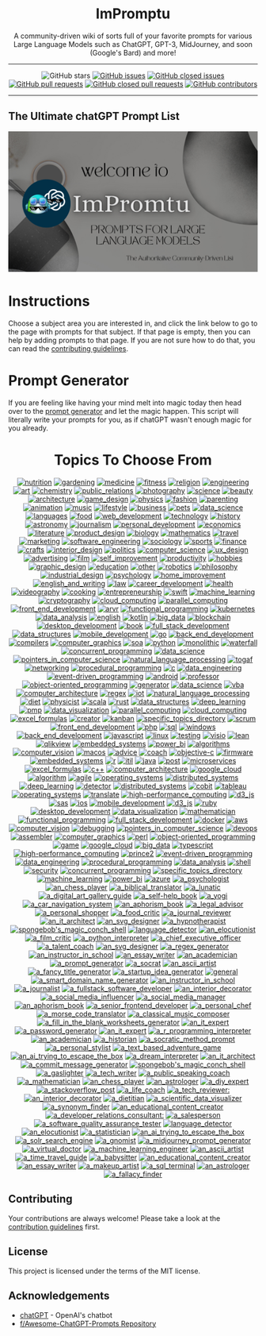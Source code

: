 <div align = 'center'>
<h1>
ImPromptu
</h1>
A community-driven wiki of sorts full of your favorite prompts for various Large Language Models such as ChatGPT, GPT-3, MidJourney, and soon (Google's Bard) and more!

---

![GitHub stars](https://img.shields.io/github/stars/grahamwaters/chatGPTea-Ultimate-Prompt-List)
[![GitHub issues](https://img.shields.io/github/issues/grahamwaters/chatGPTea-Ultimate-Prompt-List)](https://github.com/grahamwaters/chatGPTea-Ultimate-Prompt-List/issues)
[![GitHub closed issues](https://img.shields.io/github/issues-closed/grahamwaters/chatGPTea-Ultimate-Prompt-List)](https://github.com/grahamwaters/chatGPTea-Ultimate-Prompt-List/issues?q=is%3Aissue+is%3Aclosed)
[![GitHub pull requests](https://img.shields.io/github/issues-pr/grahamwaters/chatGPTea-Ultimate-Prompt-List)](https://github.com/grahamwaters/chatGPTea-Ultimate-Prompt-List/pulls)
[![GitHub closed pull requests](https://img.shields.io/github/issues-pr-closed/grahamwaters/chatGPTea-Ultimate-Prompt-List)](https://github.com/grahamwaters/chatGPTea-Ultimate-Prompt-List/pulls?q=is%3Apr+is%3Aclosed)
[![GitHub contributors](https://img.shields.io/github/contributors/grahamwaters/chatGPTea-Ultimate-Prompt-List)](https://github.com/grahamwaters/chatGPTea-Ultimate-Prompt-List/graphs/contributors)

---

</div>



## The Ultimate chatGPT Prompt List

![main_image](./images/main.png)


# Instructions

Choose a subject area you are interested in, and click the link below to go to the page with prompts for that subject. If that page is empty, then you can help by adding prompts to that page. If you are not sure how to do that, you can read the [contributing guidelines](./CONTRIBUTING.md).

# Prompt Generator
If you are feeling like having your mind melt into magic today then head over to the [prompt generator](./prompt_generator.py) and let the magic happen. This script will literally write your prompts for you, as if chatGPT wasn't enough magic for you already.

<div align='center'>

<h1>Topics To Choose From</h1>
<!-- brightgreengreenyellowgreenyelloworangeredbluelightgrey
successimportantcriticalinformationalinactive
bluevioletff69b49cf -->

[![nutrition](https://img.shields.io/badge/nutrition-important)](./industries/nutrition.md)
 [![gardening](https://img.shields.io/badge/gardening-brightgreen)](./industries/gardening.md)
 [![medicine](https://img.shields.io/badge/medicine-darkgreen)](./industries/medicine.md)
 [![fitness](https://img.shields.io/badge/fitness-brightgreen)](./industries/fitness.md)
 [![religion](https://img.shields.io/badge/religion-9cf)](./industries/religion.md)
 [![engineering](https://img.shields.io/badge/engineering-blueviolet)](./industries/engineering.md)
 [![art](https://img.shields.io/badge/art-lightblue)](./industries/art.md)
 [![chemistry](https://img.shields.io/badge/chemistry-inactive)](./industries/chemistry.md)
 [![public_relations](https://img.shields.io/badge/public_relations-success)](./industries/public_relations.md)
 [![photography](https://img.shields.io/badge/photography-green)](./industries/photography.md)
 [![science](https://img.shields.io/badge/science-darkgreen)](./industries/science.md)
 [![beauty](https://img.shields.io/badge/beauty-darkgreen)](./industries/beauty.md)
 [![architecture](https://img.shields.io/badge/architecture-important)](./industries/architecture.md)
 [![game_design](https://img.shields.io/badge/game_design-9cf)](./industries/game_design.md)
 [![physics](https://img.shields.io/badge/physics-red)](./industries/physics.md)
 [![fashion](https://img.shields.io/badge/fashion-blue)](./industries/fashion.md)
 [![parenting](https://img.shields.io/badge/parenting-ff69b4)](./industries/parenting.md)
 [![animation](https://img.shields.io/badge/animation-lightgrey)](./industries/animation.md)
 [![music](https://img.shields.io/badge/music-brightgreen)](./industries/music.md)
 [![lifestyle](https://img.shields.io/badge/lifestyle-lightgrey)](./industries/lifestyle.md)
 [![business](https://img.shields.io/badge/business-lightgrey)](./industries/business.md)
 [![pets](https://img.shields.io/badge/pets-lightblue)](./industries/pets.md)
 [![data_science](https://img.shields.io/badge/data_science-important)](./industries/data_science.md)
 [![languages](https://img.shields.io/badge/languages-red)](./industries/languages.md)
 [![food](https://img.shields.io/badge/food-brightgreen)](./industries/food.md)
 [![web_development](https://img.shields.io/badge/web_development-darkgreen)](./industries/web_development.md)
 [![technology](https://img.shields.io/badge/technology-darkred)](./industries/technology.md)
 [![history](https://img.shields.io/badge/history-success)](./industries/history.md)
 [![astronomy](https://img.shields.io/badge/astronomy-success)](./industries/astronomy.md)
 [![journalism](https://img.shields.io/badge/journalism-purple)](./industries/journalism.md)
 [![personal_development](https://img.shields.io/badge/personal_development-yellowgreen)](./industries/personal_development.md)
 [![economics](https://img.shields.io/badge/economics-inactive)](./industries/economics.md)
 [![literature](https://img.shields.io/badge/literature-ff69b4)](./industries/literature.md)
 [![product_design](https://img.shields.io/badge/product_design-darkgreen)](./industries/product_design.md)
 [![biology](https://img.shields.io/badge/biology-success)](./industries/biology.md)
 [![mathematics](https://img.shields.io/badge/mathematics-lightblue)](./industries/mathematics.md)
 [![travel](https://img.shields.io/badge/travel-green)](./industries/travel.md)
 [![marketing](https://img.shields.io/badge/marketing-yellowgreen)](./industries/marketing.md)
 [![software_engineering](https://img.shields.io/badge/software_engineering-informational)](./industries/software_engineering.md)
 [![sociology](https://img.shields.io/badge/sociology-yellow)](./industries/sociology.md)
 [![sports](https://img.shields.io/badge/sports-red)](./industries/sports.md)
 [![finance](https://img.shields.io/badge/finance-green)](./industries/finance.md)
 [![crafts](https://img.shields.io/badge/crafts-green)](./industries/crafts.md)
 [![interior_design](https://img.shields.io/badge/interior_design-critical)](./industries/interior_design.md)
 [![politics](https://img.shields.io/badge/politics-yellowgreen)](./industries/politics.md)
 [![computer_science](https://img.shields.io/badge/computer_science-lightblue)](./industries/computer_science.md)
 [![ux_design](https://img.shields.io/badge/ux_design-ff69b4)](./industries/ux_design.md)
 [![advertising](https://img.shields.io/badge/advertising-orange)](./industries/advertising.md)
 [![film](https://img.shields.io/badge/film-inactive)](./industries/film.md)
 [![self_improvement](https://img.shields.io/badge/self_improvement-orange)](./industries/self_improvement.md)
 [![productivity](https://img.shields.io/badge/productivity-brightgreen)](./industries/productivity.md)
 [![hobbies](https://img.shields.io/badge/hobbies-critical)](./industries/hobbies.md)
 [![graphic_design](https://img.shields.io/badge/graphic_design-9cf)](./industries/graphic_design.md)
 [![education](https://img.shields.io/badge/education-success)](./industries/education.md)
 [![other](https://img.shields.io/badge/other-darkgreen)](./industries/other.md)
 [![robotics](https://img.shields.io/badge/robotics-critical)](./industries/robotics.md)
 [![philosophy](https://img.shields.io/badge/philosophy-green)](./industries/philosophy.md)
 [![industrial_design](https://img.shields.io/badge/industrial_design-informational)](./industries/industrial_design.md)
 [![psychology](https://img.shields.io/badge/psychology-critical)](./industries/psychology.md)
 [![home_improvement](https://img.shields.io/badge/home_improvement-inactive)](./industries/home_improvement.md)
 [![english_and_writing](https://img.shields.io/badge/english_and_writing-brightgreen)](./industries/english_and_writing.md)
 [![law](https://img.shields.io/badge/law-red)](./industries/law.md)
 [![career_development](https://img.shields.io/badge/career_development-brightgreen)](./industries/career_development.md)
 [![health](https://img.shields.io/badge/health-lightblue)](./industries/health.md)
 [![videography](https://img.shields.io/badge/videography-green)](./industries/videography.md)
 [![cooking](https://img.shields.io/badge/cooking-9cf)](./industries/cooking.md)
 [![entrepreneurship](https://img.shields.io/badge/entrepreneurship-lightblue)](./industries/entrepreneurship.md)
 [![swift](https://img.shields.io/badge/swift-yellow)](./specific_topics/swift.md)
 [![machine_learning](https://img.shields.io/badge/machine_learning-lightgrey)](./specific_topics/machine_learning.md)
 [![cryptography](https://img.shields.io/badge/cryptography-inactive)](./specific_topics/cryptography.md)
 [![cloud_computing](https://img.shields.io/badge/cloud_computing-red)](./specific_topics/cloud_computing.md)
 [![parallel_computing](https://img.shields.io/badge/parallel_computing-yellow)](./specific_topics/parallel_computing.md)
 [![front_end_development](https://img.shields.io/badge/front_end_development-lightgrey)](./specific_topics/front_end_development.md)
 [![arvr](https://img.shields.io/badge/arvr-darkgreen)](./specific_topics/arvr.md)
 [![functional_programming](https://img.shields.io/badge/functional_programming-inactive)](./specific_topics/functional_programming.md)
 [![kubernetes](https://img.shields.io/badge/kubernetes-brightgreen)](./specific_topics/kubernetes.md)
 [![data_analysis](https://img.shields.io/badge/data_analysis-yellowgreen)](./specific_topics/data_analysis.md)
 [![english](https://img.shields.io/badge/english-orange)](./specific_topics/english.md)
 [![kotlin](https://img.shields.io/badge/kotlin-critical)](./specific_topics/kotlin.md)
 [![big_data](https://img.shields.io/badge/big_data-inactive)](./specific_topics/big_data.md)
 [![blockchain](https://img.shields.io/badge/blockchain-inactive)](./specific_topics/blockchain.md)
 [![desktop_development](https://img.shields.io/badge/desktop_development-informational)](./specific_topics/desktop_development.md)
 [![book](https://img.shields.io/badge/book-darkred)](./specific_topics/book.md)
 [![full_stack_development](https://img.shields.io/badge/full_stack_development-green)](./specific_topics/full_stack_development.md)
 [![data_structures](https://img.shields.io/badge/data_structures-blue)](./specific_topics/data_structures.md)
 [![mobile_development](https://img.shields.io/badge/mobile_development-lightblue)](./specific_topics/mobile_development.md)
 [![go](https://img.shields.io/badge/go-green)](./specific_topics/go.md)
 [![back_end_development](https://img.shields.io/badge/back_end_development-yellow)](./specific_topics/back_end_development.md)
 [![compilers](https://img.shields.io/badge/compilers-ff69b4)](./specific_topics/compilers.md)
 [![computer_graphics](https://img.shields.io/badge/computer_graphics-inactive)](./specific_topics/computer_graphics.md)
 [![soa](https://img.shields.io/badge/soa-informational)](./specific_topics/soa.md)
 [![python](https://img.shields.io/badge/python-orange)](./specific_topics/python.md)
 [![monolithic](https://img.shields.io/badge/monolithic-green)](./specific_topics/monolithic.md)
 [![waterfall](https://img.shields.io/badge/waterfall-success)](./specific_topics/waterfall.md)
 [![concurrent_programming](https://img.shields.io/badge/concurrent_programming-yellow)](./specific_topics/concurrent_programming.md)
 [![data_science](https://img.shields.io/badge/data_science-purple)](./specific_topics/data_science.md)
 [![pointers_in_computer_science](https://img.shields.io/badge/pointers_in_computer_science-success)](./specific_topics/pointers_in_computer_science.md)
 [![natural_language_processing](https://img.shields.io/badge/natural_language_processing-purple)](./specific_topics/natural_language_processing.md)
 [![togaf](https://img.shields.io/badge/togaf-lightblue)](./specific_topics/togaf.md)
 [![networking](https://img.shields.io/badge/networking-lightgrey)](./specific_topics/networking.md)
 [![procedural_programming](https://img.shields.io/badge/procedural_programming-yellow)](./specific_topics/procedural_programming.md)
 [![c](https://img.shields.io/badge/c-yellowgreen)](./specific_topics/c.md)
 [![data_engineering](https://img.shields.io/badge/data_engineering-important)](./specific_topics/data_engineering.md)
 [![event-driven_programming](https://img.shields.io/badge/event-driven_programming-red)](./specific_topics/event-driven_programming.md)
 [![android](https://img.shields.io/badge/android-9cf)](./specific_topics/android.md)
 [![professor](https://img.shields.io/badge/professor-darkgreen)](./specific_topics/professor.md)
 [![object-oriented_programming](https://img.shields.io/badge/object-oriented_programming-green)](./specific_topics/object-oriented_programming.md)
 [![generator](https://img.shields.io/badge/generator-blueviolet)](./specific_topics/generator.md)
 [![data_science](https://img.shields.io/badge/data_science-yellow)](./specific_topics/data_science.md)
 [![vba](https://img.shields.io/badge/vba-critical)](./specific_topics/vba.md)
 [![computer_architecture](https://img.shields.io/badge/computer_architecture-lightgrey)](./specific_topics/computer_architecture.md)
 [![regex](https://img.shields.io/badge/regex-red)](./specific_topics/regex.md)
 [![iot](https://img.shields.io/badge/iot-brightgreen)](./specific_topics/iot.md)
 [![natural_language_processing](https://img.shields.io/badge/natural_language_processing-darkred)](./specific_topics/natural_language_processing.md)
 [![diet](https://img.shields.io/badge/diet-brightgreen)](./specific_topics/diet.md)
 [![physicist](https://img.shields.io/badge/physicist-darkgreen)](./specific_topics/physicist.md)
 [![scala](https://img.shields.io/badge/scala-yellowgreen)](./specific_topics/scala.md)
 [![rust](https://img.shields.io/badge/rust-lightgrey)](./specific_topics/rust.md)
 [![data_structures](https://img.shields.io/badge/data_structures-inactive)](./specific_topics/data_structures.md)
 [![deep_learning](https://img.shields.io/badge/deep_learning-critical)](./specific_topics/deep_learning.md)
 [![pmp](https://img.shields.io/badge/pmp-inactive)](./specific_topics/pmp.md)
 [![data_visualization](https://img.shields.io/badge/data_visualization-success)](./specific_topics/data_visualization.md)
 [![parallel_computing](https://img.shields.io/badge/parallel_computing-yellow)](./specific_topics/parallel_computing.md)
 [![cloud_computing](https://img.shields.io/badge/cloud_computing-critical)](./specific_topics/cloud_computing.md)
 [![excel_formulas](https://img.shields.io/badge/excel_formulas-lightgrey)](./specific_topics/excel_formulas.md)
 [![creator](https://img.shields.io/badge/creator-ff69b4)](./specific_topics/creator.md)
 [![kanban](https://img.shields.io/badge/kanban-brightgreen)](./specific_topics/kanban.md)
 [![specific_topics_directory](https://img.shields.io/badge/specific_topics_directory-yellowgreen)](./specific_topics/specific_topics_directory.md)
 [![scrum](https://img.shields.io/badge/scrum-lightblue)](./specific_topics/scrum.md)
 [![front_end_development](https://img.shields.io/badge/front_end_development-orange)](./specific_topics/front_end_development.md)
 [![php](https://img.shields.io/badge/php-ff69b4)](./specific_topics/php.md)
 [![sql](https://img.shields.io/badge/sql-blue)](./specific_topics/sql.md)
 [![windows](https://img.shields.io/badge/windows-yellow)](./specific_topics/windows.md)
 [![back_end_development](https://img.shields.io/badge/back_end_development-green)](./specific_topics/back_end_development.md)
 [![javascript](https://img.shields.io/badge/javascript-yellowgreen)](./specific_topics/javascript.md)
 [![linux](https://img.shields.io/badge/linux-blueviolet)](./specific_topics/linux.md)
 [![testing](https://img.shields.io/badge/testing-orange)](./specific_topics/testing.md)
 [![visio](https://img.shields.io/badge/visio-purple)](./specific_topics/visio.md)
 [![lean](https://img.shields.io/badge/lean-yellow)](./specific_topics/lean.md)
 [![qlikview](https://img.shields.io/badge/qlikview-orange)](./specific_topics/qlikview.md)
 [![embedded_systems](https://img.shields.io/badge/embedded_systems-9cf)](./specific_topics/embedded_systems.md)
 [![power_bi](https://img.shields.io/badge/power_bi-inactive)](./specific_topics/power_bi.md)
 [![algorithms](https://img.shields.io/badge/algorithms-blue)](./specific_topics/algorithms.md)
 [![computer_vision](https://img.shields.io/badge/computer_vision-critical)](./specific_topics/computer_vision.md)
 [![macos](https://img.shields.io/badge/macos-brightgreen)](./specific_topics/macos.md)
 [![advice](https://img.shields.io/badge/advice-9cf)](./specific_topics/advice.md)
 [![coach](https://img.shields.io/badge/coach-important)](./specific_topics/coach.md)
 [![objective-c](https://img.shields.io/badge/objective-c-brightgreen)](./specific_topics/objective-c.md)
 [![firmware](https://img.shields.io/badge/firmware-9cf)](./specific_topics/firmware.md)
 [![embedded_systems](https://img.shields.io/badge/embedded_systems-brightgreen)](./specific_topics/embedded_systems.md)
 [![r](https://img.shields.io/badge/r-informational)](./specific_topics/r.md)
 [![itil](https://img.shields.io/badge/itil-ff69b4)](./specific_topics/itil.md)
 [![java](https://img.shields.io/badge/java-informational)](./specific_topics/java.md)
 [![post](https://img.shields.io/badge/post-lightgrey)](./specific_topics/post.md)
 [![microservices](https://img.shields.io/badge/microservices-blueviolet)](./specific_topics/microservices.md)
 [![excel_formulas](https://img.shields.io/badge/excel_formulas-ff69b4)](./specific_topics/excel_formulas.md)
 [![c++](https://img.shields.io/badge/c++-brightgreen)](./specific_topics/c++.md)
 [![computer_architecture](https://img.shields.io/badge/computer_architecture-informational)](./specific_topics/computer_architecture.md)
 [![google_cloud](https://img.shields.io/badge/google_cloud-blue)](./specific_topics/google_cloud.md)
 [![algorithm](https://img.shields.io/badge/algorithm-lightgrey)](./specific_topics/algorithm.md)
 [![agile](https://img.shields.io/badge/agile-lightblue)](./specific_topics/agile.md)
 [![operating_systems](https://img.shields.io/badge/operating_systems-important)](./specific_topics/operating_systems.md)
 [![distributed_systems](https://img.shields.io/badge/distributed_systems-darkred)](./specific_topics/distributed_systems.md)
 [![deep_learning](https://img.shields.io/badge/deep_learning-yellow)](./specific_topics/deep_learning.md)
 [![detector](https://img.shields.io/badge/detector-red)](./specific_topics/detector.md)
 [![distributed_systems](https://img.shields.io/badge/distributed_systems-important)](./specific_topics/distributed_systems.md)
 [![cobit](https://img.shields.io/badge/cobit-green)](./specific_topics/cobit.md)
 [![tableau](https://img.shields.io/badge/tableau-brightgreen)](./specific_topics/tableau.md)
 [![operating_systems](https://img.shields.io/badge/operating_systems-orange)](./specific_topics/operating_systems.md)
 [![translate](https://img.shields.io/badge/translate-ff69b4)](./specific_topics/translate.md)
 [![high-performance_computing](https://img.shields.io/badge/high-performance_computing-informational)](./specific_topics/high-performance_computing.md)
 [![d3_js](https://img.shields.io/badge/d3_js-orange)](./specific_topics/d3_js.md)
 [![sas](https://img.shields.io/badge/sas-informational)](./specific_topics/sas.md)
 [![ios](https://img.shields.io/badge/ios-green)](./specific_topics/ios.md)
 [![mobile_development](https://img.shields.io/badge/mobile_development-blueviolet)](./specific_topics/mobile_development.md)
 [![d3_js](https://img.shields.io/badge/d3_js-success)](./specific_topics/d3_js.md)
 [![ruby](https://img.shields.io/badge/ruby-green)](./specific_topics/ruby.md)
 [![desktop_development](https://img.shields.io/badge/desktop_development-yellowgreen)](./specific_topics/desktop_development.md)
 [![data_visualization](https://img.shields.io/badge/data_visualization-important)](./specific_topics/data_visualization.md)
 [![mathematician](https://img.shields.io/badge/mathematician-darkgreen)](./specific_topics/mathematician.md)
 [![functional_programming](https://img.shields.io/badge/functional_programming-darkred)](./specific_topics/functional_programming.md)
 [![full_stack_development](https://img.shields.io/badge/full_stack_development-critical)](./specific_topics/full_stack_development.md)
 [![docker](https://img.shields.io/badge/docker-important)](./specific_topics/docker.md)
 [![aws](https://img.shields.io/badge/aws-orange)](./specific_topics/aws.md)
 [![computer_vision](https://img.shields.io/badge/computer_vision-blueviolet)](./specific_topics/computer_vision.md)
 [![debugging](https://img.shields.io/badge/debugging-red)](./specific_topics/debugging.md)
 [![pointers_in_computer_science](https://img.shields.io/badge/pointers_in_computer_science-important)](./specific_topics/pointers_in_computer_science.md)
 [![devops](https://img.shields.io/badge/devops-orange)](./specific_topics/devops.md)
 [![assembler](https://img.shields.io/badge/assembler-blueviolet)](./specific_topics/assembler.md)
 [![computer_graphics](https://img.shields.io/badge/computer_graphics-yellow)](./specific_topics/computer_graphics.md)
 [![perl](https://img.shields.io/badge/perl-inactive)](./specific_topics/perl.md)
 [![object-oriented_programming](https://img.shields.io/badge/object-oriented_programming-red)](./specific_topics/object-oriented_programming.md)
 [![game](https://img.shields.io/badge/game-inactive)](./specific_topics/game.md)
 [![google_cloud](https://img.shields.io/badge/google_cloud-blueviolet)](./specific_topics/google_cloud.md)
 [![big_data](https://img.shields.io/badge/big_data-darkgreen)](./specific_topics/big_data.md)
 [![typescript](https://img.shields.io/badge/typescript-lightblue)](./specific_topics/typescript.md)
 [![high-performance_computing](https://img.shields.io/badge/high-performance_computing-darkred)](./specific_topics/high-performance_computing.md)
 [![prince2](https://img.shields.io/badge/prince2-red)](./specific_topics/prince2.md)
 [![event-driven_programming](https://img.shields.io/badge/event-driven_programming-ff69b4)](./specific_topics/event-driven_programming.md)
 [![data_engineering](https://img.shields.io/badge/data_engineering-ff69b4)](./specific_topics/data_engineering.md)
 [![procedural_programming](https://img.shields.io/badge/procedural_programming-success)](./specific_topics/procedural_programming.md)
 [![data_analysis](https://img.shields.io/badge/data_analysis-inactive)](./specific_topics/data_analysis.md)
 [![shell](https://img.shields.io/badge/shell-blue)](./specific_topics/shell.md)
 [![security](https://img.shields.io/badge/security-inactive)](./specific_topics/security.md)
 [![concurrent_programming](https://img.shields.io/badge/concurrent_programming-darkred)](./specific_topics/concurrent_programming.md)
 [![specific_topics_directory](https://img.shields.io/badge/specific_topics_directory-darkred)](./specific_topics/specific_topics_directory.md)
 [![machine_learning](https://img.shields.io/badge/machine_learning-red)](./specific_topics/machine_learning.md)
 [![power_bi](https://img.shields.io/badge/power_bi-blueviolet)](./specific_topics/power_bi.md)
 [![azure](https://img.shields.io/badge/azure-green)](./specific_topics/azure.md)
 [![a_psychologist](https://img.shields.io/badge/a_psychologist-yellow)](./actors/a_psychologist.md)
 [![an_chess_player](https://img.shields.io/badge/an_chess_player-ff69b4)](./actors/an_chess_player.md)
 [![a_biblical_translator](https://img.shields.io/badge/a_biblical_translator-ff69b4)](./actors/a_biblical_translator.md)
 [![a_lunatic](https://img.shields.io/badge/a_lunatic-9cf)](./actors/a_lunatic.md)
 [![a_digital_art_gallery_guide](https://img.shields.io/badge/a_digital_art_gallery_guide-lightgrey)](./actors/a_digital_art_gallery_guide.md)
 [![a_self-help_book](https://img.shields.io/badge/a_self-help_book-ff69b4)](./actors/a_self-help_book.md)
 [![a_yogi](https://img.shields.io/badge/a_yogi-green)](./actors/a_yogi.md)
 [![a_car_navigation_system](https://img.shields.io/badge/a_car_navigation_system-brightgreen)](./actors/a_car_navigation_system.md)
 [![an_aphorism_book](https://img.shields.io/badge/an_aphorism_book-green)](./actors/an_aphorism_book.md)
 [![a_legal_advisor](https://img.shields.io/badge/a_legal_advisor-blueviolet)](./actors/a_legal_advisor.md)
 [![a_personal_shopper](https://img.shields.io/badge/a_personal_shopper-orange)](./actors/a_personal_shopper.md)
 [![a_food_critic](https://img.shields.io/badge/a_food_critic-9cf)](./actors/a_food_critic.md)
 [![a_journal_reviewer](https://img.shields.io/badge/a_journal_reviewer-informational)](./actors/a_journal_reviewer.md)
 [![an_it_architect](https://img.shields.io/badge/an_it_architect-blue)](./actors/an_it_architect.md)
 [![an_svg_designer](https://img.shields.io/badge/an_svg_designer-9cf)](./actors/an_svg_designer.md)
 [![a_hypnotherapist](https://img.shields.io/badge/a_hypnotherapist-brightgreen)](./actors/a_hypnotherapist.md)
 [![spongebob's_magic_conch_shell](https://img.shields.io/badge/spongebob's_magic_conch_shell-blueviolet)](./actors/spongebob's_magic_conch_shell.md)
 [![language_detector](https://img.shields.io/badge/language_detector-informational)](./actors/language_detector.md)
 [![an_elocutionist](https://img.shields.io/badge/an_elocutionist-lightblue)](./actors/an_elocutionist.md)
 [![a_film_critic](https://img.shields.io/badge/a_film_critic-yellowgreen)](./actors/a_film_critic.md)
 [![a_python_interpreter](https://img.shields.io/badge/a_python_interpreter-lightgrey)](./actors/a_python_interpreter.md)
 [![a_chief_executive_officer](https://img.shields.io/badge/a_chief_executive_officer-inactive)](./actors/a_chief_executive_officer.md)
 [![a_talent_coach](https://img.shields.io/badge/a_talent_coach-success)](./actors/a_talent_coach.md)
 [![an_svg_designer](https://img.shields.io/badge/an_svg_designer-lightblue)](./actors/an_svg_designer.md)
 [![a_regex_generator](https://img.shields.io/badge/a_regex_generator-darkred)](./actors/a_regex_generator.md)
 [![an_instructor_in_school](https://img.shields.io/badge/an_instructor_in_school-lightgrey)](./actors/an_instructor_in_school.md)
 [![an_essay_writer](https://img.shields.io/badge/an_essay_writer-darkgreen)](./actors/an_essay_writer.md)
 [![an_academician](https://img.shields.io/badge/an_academician-blue)](./actors/an_academician.md)
 [![a_prompt_generator](https://img.shields.io/badge/a_prompt_generator-darkred)](./actors/a_prompt_generator.md)
 [![a_socrat](https://img.shields.io/badge/a_socrat-blueviolet)](./actors/a_socrat.md)
 [![an_ascii_artist](https://img.shields.io/badge/an_ascii_artist-darkgreen)](./actors/an_ascii_artist.md)
 [![a_fancy_title_generator](https://img.shields.io/badge/a_fancy_title_generator-lightgrey)](./actors/a_fancy_title_generator.md)
 [![a_startup_idea_generator](https://img.shields.io/badge/a_startup_idea_generator-lightblue)](./actors/a_startup_idea_generator.md)
 [![general](https://img.shields.io/badge/general-9cf)](./actors/general.md)
 [![a_smart_domain_name_generator](https://img.shields.io/badge/a_smart_domain_name_generator-orange)](./actors/a_smart_domain_name_generator.md)
 [![an_instructor_in_school](https://img.shields.io/badge/an_instructor_in_school-inactive)](./actors/an_instructor_in_school.md)
 [![a_journalist](https://img.shields.io/badge/a_journalist-important)](./actors/a_journalist.md)
 [![a_fullstack_software_developer](https://img.shields.io/badge/a_fullstack_software_developer-informational)](./actors/a_fullstack_software_developer.md)
 [![an_interior_decorator](https://img.shields.io/badge/an_interior_decorator-darkred)](./actors/an_interior_decorator.md)
 [![a_social_media_influencer](https://img.shields.io/badge/a_social_media_influencer-darkgreen)](./actors/a_social_media_influencer.md)
 [![a_social_media_manager](https://img.shields.io/badge/a_social_media_manager-ff69b4)](./actors/a_social_media_manager.md)
 [![an_aphorism_book](https://img.shields.io/badge/an_aphorism_book-inactive)](./actors/an_aphorism_book.md)
 [![a_senior_frontend_developer](https://img.shields.io/badge/a_senior_frontend_developer-important)](./actors/a_senior_frontend_developer.md)
 [![a_personal_chef](https://img.shields.io/badge/a_personal_chef-darkgreen)](./actors/a_personal_chef.md)
 [![a_morse_code_translator](https://img.shields.io/badge/a_morse_code_translator-darkgreen)](./actors/a_morse_code_translator.md)
 [![a_classical_music_composer](https://img.shields.io/badge/a_classical_music_composer-critical)](./actors/a_classical_music_composer.md)
 [![a_fill_in_the_blank_worksheets_generator](https://img.shields.io/badge/a_fill_in_the_blank_worksheets_generator-important)](./actors/a_fill_in_the_blank_worksheets_generator.md)
 [![an_it_expert](https://img.shields.io/badge/an_it_expert-yellow)](./actors/an_it_expert.md)
 [![a_password_generator](https://img.shields.io/badge/a_password_generator-darkred)](./actors/a_password_generator.md)
 [![an_it_expert](https://img.shields.io/badge/an_it_expert-red)](./actors/an_it_expert.md)
 [![a_r_programming_interpreter](https://img.shields.io/badge/a_r_programming_interpreter-yellowgreen)](./actors/a_r_programming_interpreter.md)
 [![an_academician](https://img.shields.io/badge/an_academician-informational)](./actors/an_academician.md)
 [![a_historian](https://img.shields.io/badge/a_historian-yellow)](./actors/a_historian.md)
 [![a_socratic_method_prompt](https://img.shields.io/badge/a_socratic_method_prompt-lightgrey)](./actors/a_socratic_method_prompt.md)
 [![a_personal_stylist](https://img.shields.io/badge/a_personal_stylist-blueviolet)](./actors/a_personal_stylist.md)
 [![a_text_based_adventure_game](https://img.shields.io/badge/a_text_based_adventure_game-critical)](./actors/a_text_based_adventure_game.md)
 [![an_ai_trying_to_escape_the_box](https://img.shields.io/badge/an_ai_trying_to_escape_the_box-green)](./actors/an_ai_trying_to_escape_the_box.md)
 [![a_dream_interpreter](https://img.shields.io/badge/a_dream_interpreter-red)](./actors/a_dream_interpreter.md)
 [![an_it_architect](https://img.shields.io/badge/an_it_architect-purple)](./actors/an_it_architect.md)
 [![a_commit_message_generator](https://img.shields.io/badge/a_commit_message_generator-blue)](./actors/a_commit_message_generator.md)
 [![spongebob's_magic_conch_shell](https://img.shields.io/badge/spongebob's_magic_conch_shell-9cf)](./actors/spongebob's_magic_conch_shell.md)
 [![a_gaslighter](https://img.shields.io/badge/a_gaslighter-red)](./actors/a_gaslighter.md)
 [![a_tech_writer](https://img.shields.io/badge/a_tech_writer-important)](./actors/a_tech_writer.md)
 [![a_public_speaking_coach](https://img.shields.io/badge/a_public_speaking_coach-9cf)](./actors/a_public_speaking_coach.md)
 [![a_mathematician](https://img.shields.io/badge/a_mathematician-darkred)](./actors/a_mathematician.md)
 [![an_chess_player](https://img.shields.io/badge/an_chess_player-darkgreen)](./actors/an_chess_player.md)
 [![an_astrologer](https://img.shields.io/badge/an_astrologer-brightgreen)](./actors/an_astrologer.md)
 [![a_diy_expert](https://img.shields.io/badge/a_diy_expert-green)](./actors/a_diy_expert.md)
 [![a_stackoverflow_post](https://img.shields.io/badge/a_stackoverflow_post-red)](./actors/a_stackoverflow_post.md)
 [![a_life_coach](https://img.shields.io/badge/a_life_coach-blue)](./actors/a_life_coach.md)
 [![a_tech_reviewer:](https://img.shields.io/badge/a_tech_reviewer:-blue)](./actors/a_tech_reviewer:.md)
 [![an_interior_decorator](https://img.shields.io/badge/an_interior_decorator-green)](./actors/an_interior_decorator.md)
 [![a_dietitian](https://img.shields.io/badge/a_dietitian-lightblue)](./actors/a_dietitian.md)
 [![a_scientific_data_visualizer](https://img.shields.io/badge/a_scientific_data_visualizer-red)](./actors/a_scientific_data_visualizer.md)
 [![a_synonym_finder](https://img.shields.io/badge/a_synonym_finder-critical)](./actors/a_synonym_finder.md)
 [![an_educational_content_creator](https://img.shields.io/badge/an_educational_content_creator-inactive)](./actors/an_educational_content_creator.md)
 [![a_developer_relations_consultant:](https://img.shields.io/badge/a_developer_relations_consultant:-ff69b4)](./actors/a_developer_relations_consultant:.md)
 [![a_salesperson](https://img.shields.io/badge/a_salesperson-9cf)](./actors/a_salesperson.md)
 [![a_software_quality_assurance_tester](https://img.shields.io/badge/a_software_quality_assurance_tester-important)](./actors/a_software_quality_assurance_tester.md)
 [![language_detector](https://img.shields.io/badge/language_detector-informational)](./actors/language_detector.md)
 [![an_elocutionist](https://img.shields.io/badge/an_elocutionist-informational)](./actors/an_elocutionist.md)
 [![a_statistician](https://img.shields.io/badge/a_statistician-darkred)](./actors/a_statistician.md)
 [![an_ai_trying_to_escape_the_box](https://img.shields.io/badge/an_ai_trying_to_escape_the_box-darkgreen)](./actors/an_ai_trying_to_escape_the_box.md)
 [![a_solr_search_engine](https://img.shields.io/badge/a_solr_search_engine-green)](./actors/a_solr_search_engine.md)
 [![a_gnomist](https://img.shields.io/badge/a_gnomist-lightblue)](./actors/a_gnomist.md)
 [![a_midjourney_prompt_generator](https://img.shields.io/badge/a_midjourney_prompt_generator-purple)](./actors/a_midjourney_prompt_generator.md)
 [![a_virtual_doctor](https://img.shields.io/badge/a_virtual_doctor-yellowgreen)](./actors/a_virtual_doctor.md)
 [![a_machine_learning_engineer](https://img.shields.io/badge/a_machine_learning_engineer-lightgrey)](./actors/a_machine_learning_engineer.md)
 [![an_ascii_artist](https://img.shields.io/badge/an_ascii_artist-lightgrey)](./actors/an_ascii_artist.md)
 [![a_time_travel_guide](https://img.shields.io/badge/a_time_travel_guide-lightblue)](./actors/a_time_travel_guide.md)
 [![a_babysitter](https://img.shields.io/badge/a_babysitter-purple)](./actors/a_babysitter.md)
 [![an_educational_content_creator](https://img.shields.io/badge/an_educational_content_creator-informational)](./actors/an_educational_content_creator.md)
 [![an_essay_writer](https://img.shields.io/badge/an_essay_writer-9cf)](./actors/an_essay_writer.md)
 [![a_makeup_artist](https://img.shields.io/badge/a_makeup_artist-lightblue)](./actors/a_makeup_artist.md)
 [![a_sql_terminal](https://img.shields.io/badge/a_sql_terminal-purple)](./actors/a_sql_terminal.md)
 [![an_astrologer](https://img.shields.io/badge/an_astrologer-lightblue)](./actors/an_astrologer.md)
 [![a_fallacy_finder](https://img.shields.io/badge/a_fallacy_finder-purple)](./actors/a_fallacy_finder.md)</div>


## Contributing

Your contributions are always welcome! Please take a look at the [contribution guidelines](./CONTRIBUTING.md) first.

## License

<!-- add MIT license badge here -->

This project is licensed under the terms of the MIT license.


## Acknowledgements
- [chatGPT](openai.com) - OpenAI's chatbot
- [f/Awesome-ChatGPT-Prompts Repository](https://github.com/f/awesome-chatgpt-prompts)
